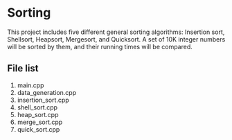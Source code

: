 # Sorting
This project includes five different general sorting algorithms: Insertion sort, Shellsort, Heapsort, Mergesort, and Quicksort. A set of 10K integer numbers will be sorted by them, and their running times will be compared.

## File list
1. main.cpp
2. data_generation.cpp
3. insertion_sort.cpp
4. shell_sort.cpp
5. heap_sort.cpp
6. merge_sort.cpp
7. quick_sort.cpp
